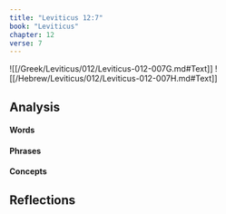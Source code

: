 ```yaml
---
title: "Leviticus 12:7"
book: "Leviticus"
chapter: 12
verse: 7
---
```

![[/Greek/Leviticus/012/Leviticus-012-007G.md#Text]]
![[/Hebrew/Leviticus/012/Leviticus-012-007H.md#Text]]

## Analysis

#### Words

#### Phrases

#### Concepts

## Reflections
